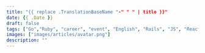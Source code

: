 ```yaml
---
title: "{{ replace .TranslationBaseName "-" " " | title }}"
date: {{ .Date }}
draft: false
tags: ["Go","Ruby", "career", "event", "English", "Rails", "JS", "React"]
images: ["images/articles/avatar.png"]
description: ""
---
```


